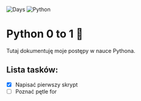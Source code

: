 ![Days](https://img.shields.io/badge/Days%20of%20coding-1-red)
![Python](https://img.shields.io/badge/Python-3.10-blue)
# Python 0 to 1 🐍

Tutaj dokumentuję moje postępy w nauce Pythona. 

## Lista tasków:
- [x] Napisać pierwszy skrypt  
- [ ] Poznać pętle for
